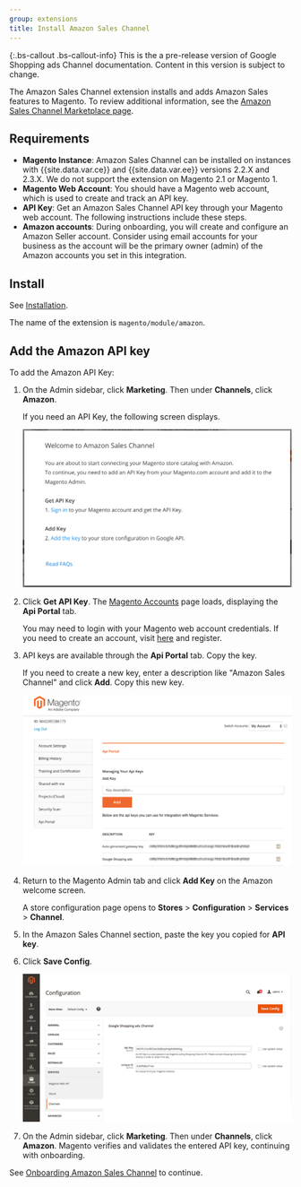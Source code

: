 ```yaml
---
group: extensions
title: Install Amazon Sales Channel
---
```


{:.bs-callout .bs-callout-info}
This is the a pre-release version of Google Shopping ads Channel documentation. Content in this version is subject to change.

The Amazon Sales Channel extension installs and adds Amazon Sales features to Magento. To review additional information, see the [Amazon Sales Channel Marketplace page](http://marketplace.magento.com/magento-module-amazon.html).

## Requirements

- **Magento Instance**: Amazon Sales Channel can be installed on instances with {{site.data.var.ce}} and {{site.data.var.ee}} versions 2.2.X and 2.3.X. We do not support the extension on Magento 2.1 or Magento 1.
- **Magento Web Account**: You should have a Magento web account, which is used to create and track an API key.
- **API Key**: Get an Amazon Sales Channel API key through your Magento web account. The following instructions include these steps.
- **Amazon accounts**: During onboarding, you will create and configure an Amazon Seller account. Consider using email accounts for your business as the account will be the primary owner (admin) of the Amazon accounts you set in this integration.

## Install

See [Installation]({{site.baseurl}}/extensions/install/).

The name of the extension is `magento/module/amazon`.

## Add the Amazon API key

To add the Amazon API Key:

1. On the Admin sidebar, click **Marketing**. Then under **Channels**, click **Amazon**.

    If you need an API Key, the following screen displays.

    ![Onboarding API Key Verification](images/apikey.png)

1. Click **Get API Key**. The [Magento Accounts](https://account.magento.com/customer/account/login) page loads, displaying the **Api Portal** tab.

    You may need to login with your Magento web account credentials. If you need to create an account, visit [here](https://account.magento.com/customer/account/login) and register.

1. API keys are available through the **Api Portal** tab. Copy the key.

    If you need to create a new key, enter a description like "Amazon Sales Channel" and click **Add**. Copy this new key.

    ![Copy or generate an API Key](../google-shopping-ads/images/config-api-portal.png)

1. Return to the Magento Admin tab and click **Add Key** on the Amazon welcome screen.

    A store configuration page opens to **Stores** > **Configuration** > **Services** > **Channel**.

1. In the Amazon Sales Channel section, paste the key you copied for **API key**.

1. Click **Save Config**.

    ![Add the API Key](../google-shopping-ads/images/config-api-key.png)

1. On the Admin sidebar, click **Marketing**. Then under **Channels**, click **Amazon**. Magento verifies and validates the entered API key, continuing with onboarding.


See [Onboarding Amazon Sales Channel](https://docs.magento.com/m2/ce/user_guide/sales-channels/amazon/amazon-onboarding-home.html) to continue.
